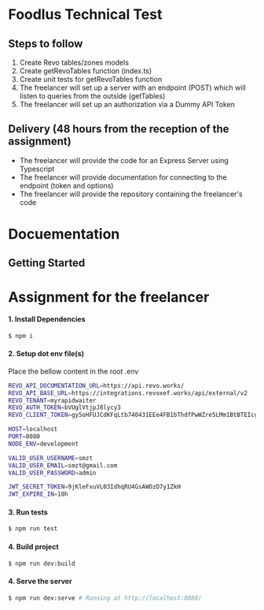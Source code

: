 # Foodlus Technical Test

## Steps to follow

1. Create Revo tables/zones models
2. Create getRevoTables function (index.ts)
3. Create unit tests for getRevoTables function
4. The freelancer will set up a server with an endpoint (POST) which will listen to queries from the outside (getTables)
5. The freelancer will set up an authorization via a Dummy API Token

## Delivery (48 hours from the reception of the assignment)

-   The freelancer will provide the code for an Express Server using Typescript
-   The freelancer will provide documentation for connecting to the endpoint (token and options)
-   The freelancer will provide the repository containing the freelancer's code

# Docuementation

## Getting Started

# Assignment for the freelancer

#### 1. Install Dependencies

```bash
$ npm i
```

#### 2. Setup dot env file(s)

Place the bellow content in the root .env

```bash
REVO_API_DOCUMENTATION_URL=https://api.revo.works/
REVO_API_BASE_URL=https://integrations.revoxef.works/api/external/v2
REVO_TENANT=myrapidwaiter
REVO_AUTH_TOKEN=bVUglVtjpJ8lycy3
REVO_CLIENT_TOKEN=gy5oHFUJCdKFqLtb740431EEe4FB1bThdfPwWZre5LMm1BtBTEIcgJ4Vy9RI

HOST=localhost
PORT=8080
NODE_ENV=development

VALID_USER_USERNAME=smzt
VALID_USER_EMAIL=smzt@gmail.com
VALID_USER_PASSWORD=admin

JWT_SECRET_TOKEN=9jKleFxuVL03IdhqRU4GsAWOzD7y1ZkH
JWT_EXPIRE_IN=10h
```

#### 3. Run tests

```bash
$ npm run test
```

#### 4. Build project

```bash
$ npm run dev:build
```

#### 4. Serve the server

```bash
$ npm run dev:serve # Running at http://localhost:8080/
```
